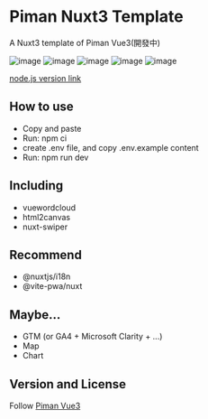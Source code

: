 # Piman Nuxt3 Template  

A Nuxt3 template of Piman Vue3(開發中)  

![image](https://badgen.net/badge/vue/3.x/green) ![image](https://badgen.net/badge/Nuxt/3.x/green) ![image](https://badgen.net/badge/Piman/3.x/green)  ![image](https://badgen.net/badge/nodejs/v20/red) ![image](https://badgen.net/badge/license/Apache-2.0/orange)

[node.js version link](https://nodejs.org/zh-tw/download/releases/)  


## How to use  

- Copy and paste  
- Run: npm ci  
- create .env file, and copy .env.example content
- Run: npm run dev  

## Including   

- vuewordcloud   
- html2canvas    
- nuxt-swiper  


## Recommend  

- @nuxtjs/i18n  
- @vite-pwa/nuxt    


##  Maybe...

- GTM (or GA4 + Microsoft Clarity + ...)
- Map
- Chart


## Version and License  

Follow [Piman Vue3](https://github.com/ya-sai/piman-vue3)  
